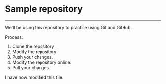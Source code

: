 # Sample repository
----
We'll be using this repository to practice using Git and GitHub.

Process:

1. Clone the repository
2. Modify the repository
3. Push your changes.
4. Modify the repository online.
5. Pull your changes.

I have now modified this file.
